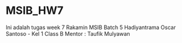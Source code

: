# MSIB_HW7
Ini adalah tugas week 7 Rakamin MSIB Batch 5
Hadiyantrama Oscar Santoso - Kel 1 Class B
Mentor : Taufik Mulyawan
